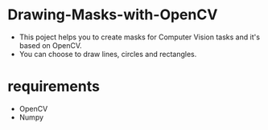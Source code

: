 # Drawing-Masks-with-OpenCV
- This poject helps you to create masks for Computer Vision tasks and it's based on OpenCV. 
- You can choose to draw lines, circles and rectangles.

# requirements
- OpenCV
- Numpy

# 

